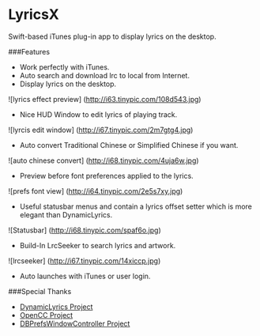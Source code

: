 # LyricsX
Swift-based iTunes plug-in app to display lyrics on the desktop.

###Features
* Work perfectly with iTunes.
* Auto search and download lrc to local from Internet.
* Display lyrics on the desktop.


![lyrics effect preview]
(http://i63.tinypic.com/108d543.jpg)
* Nice HUD Window to edit lyrics of playing track.


![lyrcis edit window]
(http://i67.tinypic.com/2m7gtg4.jpg)
* Auto convert Traditional Chinese or Simplified Chinese if you want.


![auto chinese convert]
(http://i68.tinypic.com/4uja6w.jpg)
* Preview before font preferences applied to the lyrics.


![prefs font view]
(http://i64.tinypic.com/2e5s7xy.jpg)
* Useful statusbar menus and contain a lyrics offset setter which is more elegant than DynamicLyrics.


![Statusbar]
(http://i68.tinypic.com/spaf6o.jpg)
* Build-In LrcSeeker to search lyrics and artwork.


![lrcseeker]
(http://i67.tinypic.com/14xiccp.jpg)

* Auto launches with iTunes or user login.

###Special Thanks
* [DynamicLyrics Project](https://github.com/MartianZ/DynamicLyrics)
* [OpenCC Project](https://github.com/BYVoid/OpenCC)
* [DBPrefsWindowController Project](https://github.com/kgn/DBPrefsWindowController)
